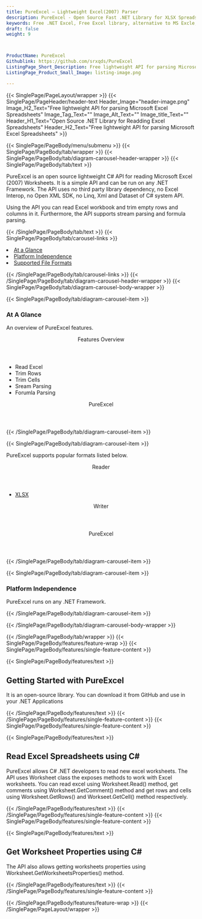 ```yaml
---
title: PureExcel – Lightweight Excel(2007) Parser
description: PureExcel - Open Source Fast .NET Library for XLSX Spreadsheets. Generate, Edit, manage Rows or Cells and add Comments to Excel files in a fast way via C# API.
keywords: Free .NET Excel, Free Excel library, alternative to MS Excle, .NET XLSX API, .NET XLSX library, C# Excel API, .NET Excel Library, C# Spreadsheets API, create spreadsheet, add comments to cells, Read XLSX files, manage Rows or Cells, add Comments to Excel, 
draft: false
weight: 9



ProductName: PureExcel
Githublink: https://github.com/srxqds/PureExcel
ListingPage_Short_Description: Free lightweight API for parsing Microsoft Excel Spreadsheets
ListingPage_Product_Small_Image: listing-image.png 

---
```


{{< SinglePage/PageLayout/wrapper >}}
{{< SinglePage/PageHeader/header-text
Header_Image="header-image.png"
Image_H2_Text="Free lightweight API for parsing Microsoft Excel Spreadsheets"
Image_Tag_Text=""
Image_Alt_Text=""
Image_title_Text=""
Header_H1_Text="Open Source .NET Library for Readding Excel Spreadsheets"
Header_H2_Text="Free lightweight API for parsing Microsoft Excel Spreadsheets" >}}

{{< SinglePage/PageBody/menu/submenu >}}
{{< SinglePage/PageBody/tab/wrapper >}}
{{< SinglePage/PageBody/tab/diagram-carousel-header-wrapper >}}
{{< SinglePage/PageBody/tab/text >}}



<p>PureExcel is an open source lightweight C# API for reading Microsoft Excel (2007) Worksheets. It is a simple API and can be run on any .NET Framework. The API uses no third party library dependency, no Excel Interop, no Open XML SDK, no Linq, Xml and Dataset of C# system API.</p>
<p>Using the API you can read Excel workbook and trim empty rows and columns in it. Furthermore, the API supports stream parsing and formula parsing.</p>

{{< /SinglePage/PageBody/tab/text >}}
{{< SinglePage/PageBody/tab/carousel-links >}}

<li data-target="#diagramcarousel" data-slide-to="0"><a href="#">At a Glance</a></li>
<li data-target="#diagramcarousel" data-slide-to="2"><a href="#">Platform Independence</a></li>
<li data-target="#diagramcarousel" data-slide-to="1"><a class="activetab" href="#">Supported File Formats</a></li>


{{< /SinglePage/PageBody/tab/carousel-links >}}
{{< /SinglePage/PageBody/tab/diagram-carousel-header-wrapper >}}
{{< SinglePage/PageBody/tab/diagram-carousel-body-wrapper >}}

{{< SinglePage/PageBody/tab/diagram-carousel-item >}}
<h3>At A Glance</h3>
<p>An overview of PureExcel features.</p>
<div class="diagram1 d1-poi">
<div class="d1-row">
<div class="d1-col d1-left"><header>Features Overview</header>
<ul>
<li>Read Excel</li>
<li>Trim Rows</li>
<li>Trim Cells</li>
<li>Sream Parsing</li>
<li>Forumla Parsing</li>
</ul>
</div>
<!--/left--></div>
<div class="d1-logo" style="border: none;"><header>PureExcel</header><footer><small></small></footer></div>
<!--/logo--></div>
<!--/diagram1-->
{{< /SinglePage/PageBody/tab/diagram-carousel-item >}}

{{< SinglePage/PageBody/tab/diagram-carousel-item >}}
<p>PureExcel supports popular formats listed below.</p>
<div class="diagram1 d2 d1-poi">
<div class="d1-row">
<div class="d1-col d1-left"><header><i class="fa fa-arrows-v"> </i> Reader</header>
<ul>
<li><a href="https://docs.fileformat.com/spreadsheet/xlsx/">XLSX</a></li>
</ul>
</div>
<!--/left-->
<div class="d1-col d1-right"><header><i class="fa fa-long-arrow-down"> </i> Writer</header></div>
<!--/right--></div>
<!--/row-->
<div class="d1-logo" style="border: none;"><!--<img src='listing-image.png' alt="Compression APIs for .NET" />--><header>PureExcel</header><footer><small></small></footer></div>
<!--/logo--></div>
<!--/diagram2-->
{{< /SinglePage/PageBody/tab/diagram-carousel-item >}}

{{< SinglePage/PageBody/tab/diagram-carousel-item >}}
<h3>Platform Independence</h3>
<p>PureExcel runs on any .NET Framework.</p>
{{< /SinglePage/PageBody/tab/diagram-carousel-item >}}

{{< /SinglePage/PageBody/tab/diagram-carousel-body-wrapper >}}

{{< /SinglePage/PageBody/tab/wrapper >}}
{{< SinglePage/PageBody/features/feature-wrap >}}
{{< SinglePage/PageBody/features/single-feature-content >}}

{{< SinglePage/PageBody/features/text >}}
<h2 class="h2title">Getting Started with PureExcel</h2>
<p>It is an open-source library. You can download it from GitHub and use in your .NET Applications</p>

{{< /SinglePage/PageBody/features/text >}}
{{< /SinglePage/PageBody/features/single-feature-content >}}
{{< SinglePage/PageBody/features/single-feature-content >}}

{{< SinglePage/PageBody/features/text >}}
<h2 class="h2title">Read Excel Spreadsheets using C#</h2>
<p>PureExcel allows C# .NET developers to read new excel worksheets. The API uses Worksheet class the exposes methods to work with Excel worksheets. You can read excel using Worksheet.Read() method, get comments using Worksheet.GetComment() method and get rows and cells using Worksheet.GetRows() and Workseet.GetCell() method respectively.</p>

{{< /SinglePage/PageBody/features/text >}}
{{< /SinglePage/PageBody/features/single-feature-content >}}
{{< SinglePage/PageBody/features/single-feature-content >}}

{{< SinglePage/PageBody/features/text >}}
<h2 class="h2title">Get Worksheet Properties using C#</h2>
<p>The API also allows getting worksheets properties using Worksheet.GetWorksheetsProperties() method.</p>

{{< /SinglePage/PageBody/features/text >}}
{{< /SinglePage/PageBody/features/single-feature-content >}}

{{< /SinglePage/PageBody/features/feature-wrap >}}
{{< /SinglePage/PageLayout/wrapper >}}